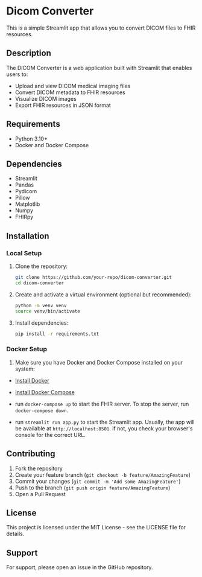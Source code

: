 # Dicom Converter

This is a simple Streamlit app that allows you to convert DICOM files to FHIR resources.

## Description

The DICOM Converter is a web application built with Streamlit that enables users to:
- Upload and view DICOM medical imaging files
- Convert DICOM metadata to FHIR resources
- Visualize DICOM images
- Export FHIR resources in JSON format

## Requirements

- Python 3.10+
- Docker and Docker Compose

## Dependencies

- Streamlit
- Pandas
- Pydicom
- Pillow
- Matplotlib
- Numpy
- FHIRpy

## Installation

### Local Setup

1. Clone the repository:
    ```bash
    git clone https://github.com/your-repo/dicom-converter.git
    cd dicom-converter
    ```
2. Create and activate a virtual environment (optional but recommended):
    ```bash
    python -m venv venv
    source venv/bin/activate
    ```
3. Install dependencies:
    ```bash
    pip install -r requirements.txt
    ```


### Docker Setup

1. Make sure you have Docker and Docker Compose installed on your system:
- [Install Docker](https://docs.docker.com/get-docker/)
- [Install Docker Compose](https://docs.docker.com/compose/install/)

- run `docker-compose up` to start the FHIR server. To stop the server, run `docker-compose down`.

- run `streamlit run app.py` to start the Streamlit app. Usually, the app will be available at `http://localhost:8501`. if not, you check your browser's console for the correct URL.


## Contributing

1. Fork the repository
2. Create your feature branch (`git checkout -b feature/AmazingFeature`)
3. Commit your changes (`git commit -m 'Add some AmazingFeature'`)
4. Push to the branch (`git push origin feature/AmazingFeature`)
5. Open a Pull Request

## License

This project is licensed under the MIT License - see the LICENSE file for details.

## Support

For support, please open an issue in the GitHub repository.


